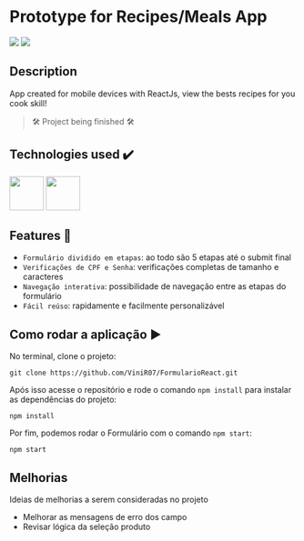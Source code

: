 # Prototype for Recipes/Meals App

<div>
<img src="https://thumbs2.imgbox.com/2d/4b/XANcmzdC_t.png" />
<img src="https://thumbs2.imgbox.com/fb/bd/8rw85V9f_t.png" style={"margin-left": "16px"} />
</div>
  
## Description
App created for mobile devices with ReactJs, view the bests recipes for you cook skill!

> 🛠 Project being finished 🛠

## Technologies used :heavy_check_mark:

<div>
<img src="https://cdn.jsdelivr.net/gh/devicons/devicon/icons/javascript/javascript-original.svg" width= "60px"/>
<img src="https://cdn.jsdelivr.net/gh/devicons/devicon/icons/react/react-original.svg" width= "60px"/>
</div>
  
## Features :hammer:

- `Formulário dividido em etapas`: ao todo são 5 etapas até o submit final
- `Verificações de CPF e Senha`: verificações completas de tamanho e caracteres
- `Navegação interativa`: possibilidade de navegação entre as etapas do formulário
- `Fácil reúso`: rapidamente e facilmente personalizável

## Como rodar a aplicação :arrow_forward:

No terminal, clone o projeto:

```
git clone https://github.com/ViniR07/FormularioReact.git
```

Após isso acesse o repositório e rode o comando `npm install` para instalar as dependências do projeto:

```
npm install
```

Por fim, podemos rodar o Formulário com o comando `npm start`:

```
npm start
```

## Melhorias 

Ideias de melhorias a serem consideradas no projeto

- Melhorar as mensagens de erro dos campo
- Revisar lógica da seleção produto

